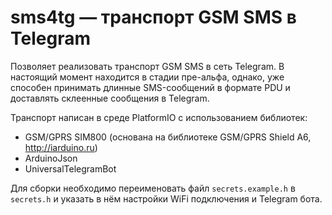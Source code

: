 # sms4tg — транспорт GSM SMS в Telegram
Позволяет реализовать транспорт GSM SMS в сеть Telegram. 
В настоящий момент находится в стадии пре-альфа, однако, уже способен принимать длинные SMS-сообщений в формате PDU и доставлять склеенные сообщения в Telegram.

Транспорт написан в среде PlatformIO с использованием библиотек:
 - GSM/GPRS SIM800 (основана на библиотеке GSM/GPRS Shield A6, http://iarduino.ru)
 - ArduinoJson
 - UniversalTelegramBot

Для сборки необходимо переименовать файл `secrets.example.h` в `secrets.h` и указать в нём настройки WiFi подключения и Telegram бота.